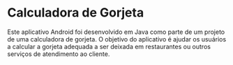 # Calculadora de Gorjeta
Este aplicativo Android foi desenvolvido em Java como parte de um projeto de uma calculadora de gorjeta. O objetivo do aplicativo é ajudar os usuários a calcular a gorjeta adequada a ser deixada em restaurantes ou outros serviços de atendimento ao cliente.

